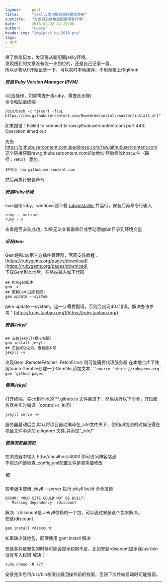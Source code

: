 ```yaml
---
layout:     post
title:      "jeklly本地服务器搭建及使用"
subtitle:   "方便日后换电脑配置博客环境"
date:       2018-02-22 14:29:00
author:     "Leezw"
header-img: "img/post-bg-2018.png"
tags:
- 技术
---
```


> 
换了新笔记本，发现得从新配置jeklly环境。    
发现搜到的文章没有能一步到位的，还是自己记录一篇。    
所以步骤从0开始记录一下，可以实时本地编译，不用频繁上传github


##### **安装 Ruby Version Manager (RVM)**
(可选操作，如果需要升级ruby，需要此步骤)    
命令粘贴至终端

    /bin/bash -c "$(curl -fsSL https://raw.githubusercontent.com/Homebrew/install/master/install.sh)"

如果报错：Failed to connect to raw.githubusercontent.com port 443: Operation timed out

先去 https://githubusercontent.com.ipaddress.com/raw.githubusercontent.com 这个链接获取raw.githubusercontent.com的ip地址
然后修改host文件（路径：/etc/） 添加：

    IP地址 raw.githubusercontent.com

然后再执行安装命令

##### **安装Ruby环境**
mac自带ruby，windows则下载 [ rubyinstaller](https://rubyinstaller.org/) 并运行，安装后再命令行输入

	ruby -- version
	ruby - v

查看是否安装成功，如果无法查看需重启或手动添加bin目录到环境变量

##### **安装Gem**
Gem是Ruby第三方插件管理器，官网安装教程：[https://rubygems.org/pages/download](https://rubygems.org/pages/download)   
下载Gem到本地后，在终端输入如下代码

	## 检查gem版本
	gem -v
	## 更新Gem(提示权限)
	gem update --system

gem update --system。这一步需要翻墙，否则会出现404错误。解决办法参考：[https://ruby.taobao.org/](https://ruby.taobao.org/)

##### **安装Jekyll**
	## 安装jekyll(提示权限)
	gem install jekyll
	## 安装成功之后，查看版本号
	jekyll -v

出现Gem::RemoteFetcher::FetchError) 则可能需要代理服务器 在本地仓库下使用touch Gemfile创建一个Gemfile,添加文本` ```source 'https://rubygems.org' gem 'github-pages' ``` `

##### **使用Jekyll**
打开终端，先cd到本地的 **.github.io 文件目录下，然后执行以下命令，开启服务器并实时编译（control+c 关闭）

	jekyll serve -w


服务器启动后会,默认将项目自动编译在_site文件夹下，使用git提交的时候记得在项目文件中添加.gitignore 文件,并添加“_site/”

##### **使用浏览器浏览**
在浏览器中输入 http://localhost:4000 即可访问博客站点  
不能访问请检查_config.yml配置文件是否需要修改

##### **坑**
较老版本使用 jekyll --server
执行 jekyll build 命令报错

	ERROR: YOUR SITE COULD NOT BE BUILT:
       Missing dependency: rdiscount

解决：rdiscount是 Jekyll依赖的一个包，可以通过安装这个包来解决。  
安装rdiscount

	gem install rdiscount

如果缺少其他包，同理使用 gem install 解决

安装各种依赖包的时候可能会提示权限不足，比如安装rdiscount提示我/usr/bin没有写入权限
解决：

	sudo chmod -R 777

安装完毕后将/usr/bin权限设置回操作前的权限。否则下次终端启动时可能报错。



---


